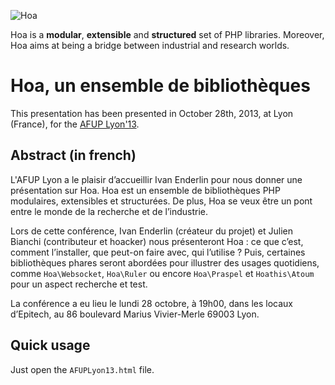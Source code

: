 ![Hoa](http://hoa-project.net/Media/Image/Hoa_small.png)

Hoa is a **modular**, **extensible** and **structured** set of PHP libraries.
Moreover, Hoa aims at being a bridge between industrial and research worlds.

# Hoa, un ensemble de bibliothèques

This presentation has been presented in October 28th, 2013, at Lyon (France),
for the [AFUP Lyon'13](http://lyon.afup.org/2013/10/01/conference-sur-hoa-le-28-octobre-a-19h00/).

## Abstract (in french)

L'AFUP Lyon a le plaisir d’accueillir Ivan Enderlin pour nous donner une
présentation sur Hoa. Hoa est un ensemble de bibliothèques PHP modulaires,
extensibles et structurées. De plus, Hoa se veux être un pont entre le monde de
la recherche et de l’industrie.

Lors de cette conférence, Ivan Enderlin (créateur du projet) et Julien Bianchi
(contributeur et hoacker) nous présenteront Hoa : ce que c’est, comment
l’installer, que peut-on faire avec, qui l’utilise ? Puis, certaines
bibliothèques phares seront abordées pour illustrer des usages quotidiens, comme
`Hoa\Websocket`, `Hoa\Ruler` ou encore `Hoa\Praspel` et `Hoathis\Atoum` pour un
aspect recherche et test.

La conférence a eu lieu le lundi 28 octobre, à 19h00, dans les locaux d’Epitech,
au 86 boulevard Marius Vivier-Merle 69003 Lyon.

## Quick usage

Just open the `AFUPLyon13.html` file.